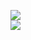 <img src="https://github.com/user-attachments/assets/48546bd2-77fa-4041-a167-f4aa449d9cd1"></img>
<br>
<img src="https://github.com/user-attachments/assets/5d9e0947-75e4-40d4-8a50-8eb696ae6f9d"></img>

